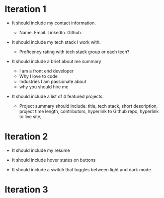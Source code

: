 # Iteration 1 
- It should include my contact information. 
  - Name. Email. LinkedIn. Github. 

- It should include my tech stack I work with. 
  - Proficency rating with tech stack group or each tech?  

- It should include a brief about me summary 
  - I am a front end developer
  - Why I love to code
  - Industries I am passionate about 
  - why you should hire me

- It should include a list of 4 featured projects. 
  - Project summary should include: 
    title, 
    tech stack, 
    short description, 
    project time length, 
    contributors, 
    hyperlink to Github repo,
    hyperlink to live site,

# Iteration 2 

- It should include my resume 

- It should include hover states on buttons 

- It should include a switch that toggles between light and dark mode 

# Iteration 3 